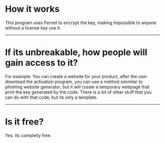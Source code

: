 # How it works
This program uses Fernet to encrypt the key, making impossible to anyone without a license key use it.
____________________________________

# If its unbreakable, how people will gain access to it?
For example: You can create a website for your product, after the user download the activation program, you can use a method simmilar to phishing website generator, but it will create a temporary webpage
that print the key generated by the code. There is a lot of other stuff that you can do with that code, but its only a template.

____________________________________

# Is it free?
Yes. Its completly free.
